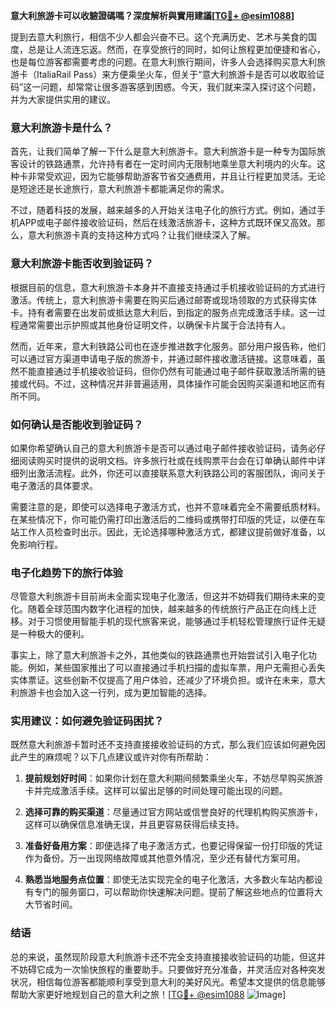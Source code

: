 **意大利旅游卡可以收驗證碼嗎？深度解析與實用建議[[TG💪+ @esim1088](https://t.me/s/esim1088)]**

提到去意大利旅行，相信不少人都会兴奋不已。这个充满历史、艺术与美食的国度，总是让人流连忘返。然而，在享受旅行的同时，如何让旅程更加便捷和省心，也是每位游客都需要考虑的问题。在意大利旅行期间，许多人会选择购买意大利旅游卡（ItaliaRail Pass）来方便乘坐火车，但关于“意大利旅游卡是否可以收取验证码”这一问题，却常常让很多游客感到困惑。今天，我们就来深入探讨这个问题，并为大家提供实用的建议。

### 意大利旅游卡是什么？

首先，让我们简单了解一下什么是意大利旅游卡。意大利旅游卡是一种专为国际旅客设计的铁路通票，允许持有者在一定时间内无限制地乘坐意大利境内的火车。这种卡非常受欢迎，因为它能够帮助游客节省交通费用，并且让行程更加灵活。无论是短途还是长途旅行，意大利旅游卡都能满足你的需求。

不过，随着科技的发展，越来越多的人开始关注电子化的旅行方式。例如，通过手机APP或电子邮件接收验证码，然后在线激活旅游卡，这种方式既环保又高效。那么，意大利旅游卡真的支持这种方式吗？让我们继续深入了解。

### 意大利旅游卡能否收到验证码？

根据目前的信息，意大利旅游卡本身并不直接支持通过手机接收验证码的方式进行激活。传统上，意大利旅游卡需要在购买后通过邮寄或现场领取的方式获得实体卡。持有者需要在出发前或抵达意大利后，到指定的服务点完成激活手续。这一过程通常需要出示护照或其他身份证明文件，以确保卡片属于合法持有人。

然而，近年来，意大利铁路公司也在逐步推进数字化服务。部分用户报告称，他们可以通过官方渠道申请电子版的旅游卡，并通过邮件接收激活链接。这意味着，虽然不能直接通过手机接收验证码，但你仍然有可能通过电子邮件获取激活所需的链接或代码。不过，这种情况并非普遍适用，具体操作可能会因购买渠道和地区而有所不同。

### 如何确认是否能收到验证码？

如果你希望确认自己的意大利旅游卡是否可以通过电子邮件接收验证码，请务必仔细阅读购买时提供的说明文档。许多旅行社或在线购票平台会在订单确认邮件中详细列出激活流程。此外，你还可以直接联系意大利铁路公司的客服团队，询问关于电子激活的具体要求。

需要注意的是，即使可以选择电子激活方式，也并不意味着完全不需要纸质材料。在某些情况下，你可能仍需打印出激活后的二维码或携带打印版的凭证，以便在车站工作人员检查时出示。因此，无论选择哪种激活方式，都建议提前做好准备，以免影响行程。

### 电子化趋势下的旅行体验

尽管意大利旅游卡目前尚未全面实现电子化激活，但这并不妨碍我们期待未来的变化。随着全球范围内数字化进程的加快，越来越多的传统旅行产品正在向线上迁移。对于习惯使用智能手机的现代旅客来说，能够通过手机轻松管理旅行证件无疑是一种极大的便利。

事实上，除了意大利旅游卡之外，其他类似的铁路通票也开始尝试引入电子化功能。例如，某些国家推出了可以直接通过手机扫描的虚拟车票，用户无需担心丢失实体票证。这些创新不仅提高了用户体验，还减少了环境负担。或许在未来，意大利旅游卡也会加入这一行列，成为更加智能的选择。

### 实用建议：如何避免验证码困扰？

既然意大利旅游卡暂时还不支持直接接收验证码的方式，那么我们应该如何避免因此产生的麻烦呢？以下几点建议或许对你有所帮助：

1. **提前规划好时间**：如果你计划在意大利期间频繁乘坐火车，不妨尽早购买旅游卡并完成激活手续。这样可以留出足够的时间处理可能出现的问题。
   
2. **选择可靠的购买渠道**：尽量通过官方网站或信誉良好的代理机构购买旅游卡，这样可以确保信息准确无误，并且更容易获得后续支持。

3. **准备好备用方案**：即便选择了电子激活方式，也要记得保留一份打印版的凭证作为备份。万一出现网络故障或其他意外情况，至少还有替代方案可用。

4. **熟悉当地服务点位置**：即使无法实现完全的电子化激活，大多数火车站内都设有专门的服务窗口，可以帮助你快速解决问题。提前了解这些地点的位置将大大节省时间。

### 结语

总的来说，虽然现阶段意大利旅游卡还不完全支持直接接收验证码的功能，但这并不妨碍它成为一次愉快旅程的重要助手。只要做好充分准备，并灵活应对各种突发状况，相信每位游客都能顺利享受到意大利的美好风光。希望本文提供的信息能够帮助大家更好地规划自己的意大利之旅！[[TG💪+ @esim1088](https://t.me/s/esim1088) ![Image](https://i.postimg.cc/4NQfJmqS/Snipaste-2025-05-13-00-14-12.png)]